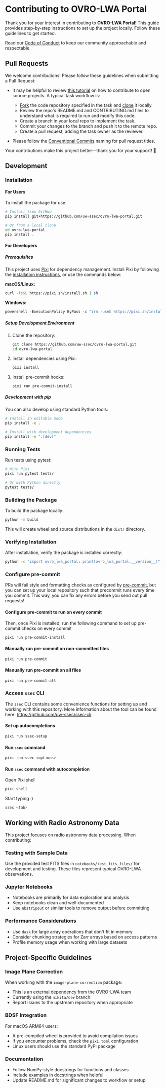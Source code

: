 # Contributing to OVRO-LWA Portal

Thank you for your interest in contributing to **OVRO-LWA Portal**! This guide
provides step-by-step instructions to set up the project locally. Follow these
guidelines to get started.

Read our
[Code of Conduct](https://github.com/uw-ssec/code-of-conduct/blob/main/CODE_OF_CONDUCT.md)
to keep our community approachable and respectable.

## Pull Requests

We welcome contributions! Please follow these guidelines when submitting a Pull
Request:

- It may be helpful to review
  [this tutorial](https://www.dataschool.io/how-to-contribute-on-github/) on how
  to contribute to open source projects. A typical task workflow is:

  - [Fork](https://docs.github.com/en/get-started/quickstart/fork-a-repo) the
    code repository specified in the task and
    [clone](https://docs.github.com/en/repositories/creating-and-managing-repositories/cloning-a-repository)
    it locally.
  - Review the repo's README.md and CONTRIBUTING.md files to understand what is
    required to run and modify this code.
  - Create a branch in your local repo to implement the task.
  - Commit your changes to the branch and push it to the remote repo.
  - Create a pull request, adding the task owner as the reviewer.

- Please follow the
  [Conventional Commits](https://github.com/uw-ssec/rse-guidelines/blob/main/conventional-commits.md)
  naming for pull request titles.

Your contributions make this project better—thank you for your support! 🚀

## Development

### Installation

#### For Users

To install the package for use:

```bash
# Install from GitHub
pip install git+https://github.com/uw-ssec/ovro-lwa-portal.git

# Or from a local clone
cd ovro-lwa-portal
pip install .
```

#### For Developers

##### Prerequisites

This project uses [Pixi](https://pixi.sh) for dependency management. Install
Pixi by following the
[installation instructions](https://pixi.sh/latest/#installation), or use the
commands below:

**macOS/Linux:**

```bash
curl -fsSL https://pixi.sh/install.sh | sh
```

**Windows:**

```powershell
powershell -ExecutionPolicy ByPass -c "irm -useb https://pixi.sh/install.ps1 | iex"
```

##### Setup Development Environment

1. Clone the repository:

   ```bash
   git clone https://github.com/uw-ssec/ovro-lwa-portal.git
   cd ovro-lwa-portal
   ```

2. Install dependencies using Pixi:

   ```bash
   pixi install
   ```

3. Install pre-commit hooks:

   ```bash
   pixi run pre-commit-install
   ```

##### Development with pip

You can also develop using standard Python tools:

```bash
# Install in editable mode
pip install -e .

# Install with development dependencies
pip install -e ".[dev]"
```

### Running Tests

Run tests using pytest:

```bash
# With Pixi
pixi run pytest tests/

# Or with Python directly
pytest tests/
```

### Building the Package

To build the package locally:

```bash
python -m build
```

This will create wheel and source distributions in the `dist/` directory.

### Verifying Installation

After installation, verify the package is installed correctly:

```bash
python -c "import ovro_lwa_portal; print(ovro_lwa_portal.__version__)"
```

### Configure pre-commit

PRs will fail style and formatting checks as configured by
[pre-commit](https://pre-commit.com/), but you can set up your local repository
such that precommit runs every time you commit. This way, you can fix any errors
before you send out pull requests!

#### Configure pre-commit to run on every commit

Then, once Pixi is installed, run the following command to set up pre-commit
checks on every commit

```bash
pixi run pre-commit-install
```

#### Manually run pre-commit on non-committed files

```bash
pixi run pre-commit
```

#### Manually run pre-commit on all files

```bash
pixi run pre-commit-all
```

### Access `ssec` CLI

The `ssec` CLI contains some convenience functions for setting up and working
with this repository. More information about the tool can be found here:
<https://github.com/uw-ssec/ssec-cli>

#### Set up autocompletions

```bash
pixi run ssec-setup
```

#### Run `ssec` command

```bash
pixi run ssec <options>
```

#### Run `ssec` command with autocompletion

Open Pixi shell

```bash
pixi shell
```

Start typing :)

```bash
ssec <tab>
```

## Working with Radio Astronomy Data

This project focuses on radio astronomy data processing. When contributing:

### Testing with Sample Data

Use the provided test FITS files in `notebooks/test_fits_files/` for development
and testing. These files represent typical OVRO-LWA observations.

### Jupyter Notebooks

- Notebooks are primarily for data exploration and analysis
- Keep notebooks clean and well-documented
- Use `nbstripout` or similar tools to remove output before committing

### Performance Considerations

- Use `dask` for large array operations that don't fit in memory
- Consider chunking strategies for Zarr arrays based on access patterns
- Profile memory usage when working with large datasets

## Project-Specific Guidelines

### Image Plane Correction

When working with the `image-plane-correction` package:

- This is an external dependency from the OVRO-LWA team
- Currently using the `nikita/dev` branch
- Report issues to the upstream repository when appropriate

### BDSF Integration

For macOS ARM64 users:

- A pre-compiled wheel is provided to avoid compilation issues
- If you encounter problems, check the `pixi.toml` configuration
- Linux users should use the standard PyPI package

### Documentation

- Follow NumPy-style docstrings for functions and classes
- Include examples in docstrings when helpful
- Update README.md for significant changes to workflow or setup
